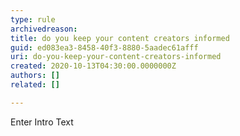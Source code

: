 ```yaml
---
type: rule
archivedreason: 
title: do you keep your content creators informed
guid: ed083ea3-8458-40f3-8880-5aadec61afff
uri: do-you-keep-your-content-creators-informed
created: 2020-10-13T04:30:00.0000000Z
authors: []
related: []

---
```



Enter Intro Text
<br><excerpt class='endintro'></excerpt><br>




